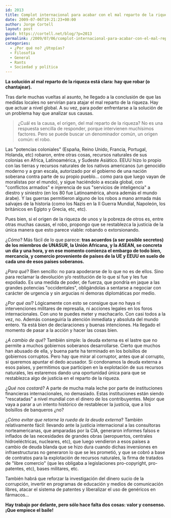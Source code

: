 ```yaml
---
id: 2013
title: Complot internacional para acabar con el mal reparto de la riqueza
date: 2009-07-06T19:21:23+00:00
author: Jorge Cortell
layout: post
guid: https://cortell.net/blog/?p=2013
permalink: /2009/07/06/complot-internacional-para-acabar-con-el-mal-reparto-de-la-riqueza/
categories:
  - ¿Por qué no? ¿Utopías?
  - Filosofí­a
  - General
  - Rants
  - Sociedad y polí­tica
---
```

**La solución al mal reparto de la riqueza está clara: hay que robar (o chantajear).**

Tras darle muchas vueltas al asunto, he llegado a la conclusión de que las medidas locales no servirían para atajar el mal reparto de la riqueza. Hay que actuar a nivel global. A su vez, para poder enfrentarse a la solución de un problema hay que analizar sus causas.

> ¿Cuál es la causa, el origen, del mal reparto de la riqueza? No es una respuesta sencilla de responder, porque intervienen muchísimos factores. Pero se puede buscar un denominador común, un origen común: el robo.

Las "potencias coloniales" (España, Reino Unido, Francia, Portugal, Holanda, etc) robaron, entre otras cosas, recursos naturales de sus colonias en Africa, Latinoamérica, y Sudeste Asiático. EEUU hizo lo propio con las tierras y recursos naturales de los nativos americanos (un genocidio moderno y a gran escala, autorizado por el gobierno de una nación soberana contra parte de su propio pueblo... como para que luego vayan de moralistas por el mundo), y sigue haciéndolo a escala global, con "conflictos armados" e injerencia de sus "servicios de inteligencia" a diestro y siniestro (en los 80 fue Latinoamérica, ahora además el mundo árabe). Y las guerras permitieron alguno de los robos a mano armada más salvajes de la historia (como los Nazis en la II Guerra Mundial, Napoleón, los británicos en Egipto y Grecia, etc, etc).

Pues bien, si el origen de la riqueza de unos y la pobreza de otros es, entre otras muchas causas, el robo, propongo que se restablezca la justicia de la única manera que esto parece viable: robando o extorsionando.

¿_Cómo_? Más fácil de lo que parece: **tras acuerdos (a ser posible secretos) de los miembros de UNASUR, la Unión Africana, y la ASEAN, se concreta un día y una hora, y en ese momento comienza el embargo de todo bien, mercancía, y comercio proveniente de países de la UE y EEUU en suelo de cada uno de esos países soberanos.**

¿_Para qué_? Bien sencillo: no para apoderarse de lo que no es de ellos. Sino para reclamar la devolución y/o restitución de lo que sí fue y les fue expoliado. Es una medida de poder, de fuerza, que pondría en jaque a las grandes potencias "occidentales", obligándolas a sentarse a negociar con carácter de urgencia y sin argucias ni demoras diplomáticas por medio.

¿_Por qué así_? Lógicamente con esto se consigue que no haya ni intervenciones militares de represalia, ni acciones legales en los foros internacionales. Con uno te puedes meter y machacarlo. Con casi todos a la vez, no. Además conseguiría la atención inmediata y absoluta del mundo entero. Ya está bien de declaraciones y buenas intenciones. Ha llegado el momento de pasar a la acción y hacer las cosas bien.

¿_A cambio de qué_? También simple: la deuda externa es el lastre que no permite a muchos gobiernos soberanos desarrollarse. Cierto que muchos han abusado de ella, y buena parte ha terminado en los bolsillos de gobiernos corruptos. Pero hay que mirar al corruptor, antes que al corrupto, si queremos apuntar el dedo acusador. Si condonamos la deuda externa a esos países, y permitimos que participen en la explotación de sus recursos naturales, les estaremos dando una oportunidad única para que se restablezca algo de justicia en el reparto de la riqueza.

¿_Qué nos costará_? A parte de mucha mala leche por parte de instituciones financieras internacionales, no demasiado. Estas instituciones están siendo "rescatadas" a nivel mundial con el dinero de los contribuyentes. Mejor que vaya a parar a un intento histórico de restablecer la justicia, que a los bolsillos de banqueros ¿no?

¿_Cómo evitar que retorne la rueda de la deuda externa_? También relativamente fácil: llevando ante la justicia internacional a las consultoras norteamericanas, que amparadas por la CIA, generaron informes falsos e inflados de las necesidades de grandes obras (aeropuertos, centrales hidroeléctricas, nucleares, etc), que luego vendieron a esos países a cambio de deuda blanda que se hizo dura cuando dichas inversiones en infraestructuras no generaron lo que se les prometió, y que se cobró a base de contratos para la explotación de recursos naturales, la firma de tratados de "libre comercio" (que les obligaba a legislaciones pro-copyright, pro-patentes, etc), bases militares, etc.

También habrá que reforzar la investigación del dinero sucio de la corrupción, invertir en programas de educación y medios de comunicación libres, atacar el sistema de patentes y liberalizar el uso de genéricos en fármacos...

**Hay trabajo por delante, pero sólo hace falta dos cosas: valor y consenso. ¡Que empiece el baile!**